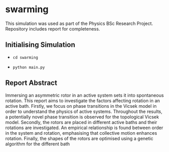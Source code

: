 # swarming

This simulation was used as part of the Physics BSc Research Project. 
Repository includes report for completeness. 

## Initialising Simulation

- `cd swarming`

- `python main.py` 



## Report Abstract 

Immersing an asymmetric rotor in an active system sets it into spontaneous rotation.
This report aims to investigate the factors affecting rotation in an active bath. Firstly,
we focus on phase transitions in the Vicsek model in order to understand the physics
of active systems. Throughout the results, a potentially novel phase transition is
observed for the topological Vicsek model. Secondly, the rotors are placed in different
active baths and their rotations are investigated. An empirical relationship is found
between order in the system and rotation, emphasising that collective motion enhances
rotation. Finally, the shapes of the rotors are optimised using a genetic algorithm for
the different bath

